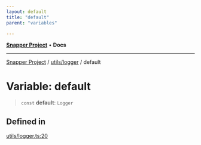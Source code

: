 ```yaml
---
layout: default
title: "default"
parent: "variables"

---
```

[**Snapper Project**](../../../README.md) • **Docs**

***

[Snapper Project](../../../README.md) / [utils/logger](../README.md) / default

# Variable: default

> `const` **default**: `Logger`

## Defined in

[utils/logger.ts:20](https://github.com/asifqatar/Snapper/blob/631887a19a78ac303c1e0435e30d78f6439baa45/utils/logger.ts#L20)
